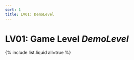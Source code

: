 ```yaml
---
sort: 1
title: LV01: DemoLevel
---
```


# LV01: Game Level *DemoLevel*

{% include list.liquid all=true %}

